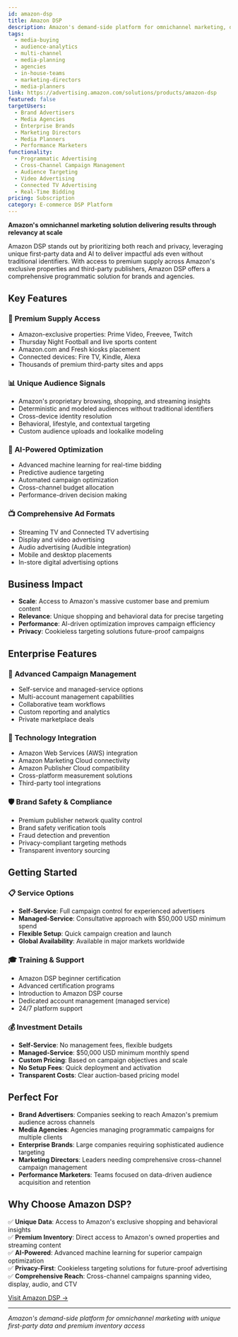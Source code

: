 ```yaml
---
id: amazon-dsp
title: Amazon DSP
description: Amazon's demand-side platform for omnichannel marketing, delivering results through relevancy at scale with unique first-party data and AI-powered optimization.
tags:
  - media-buying
  - audience-analytics
  - multi-channel
  - media-planning
  - agencies
  - in-house-teams
  - marketing-directors
  - media-planners
link: https://advertising.amazon.com/solutions/products/amazon-dsp
featured: false
targetUsers:
  - Brand Advertisers
  - Media Agencies
  - Enterprise Brands
  - Marketing Directors
  - Media Planners
  - Performance Marketers
functionality:
  - Programmatic Advertising
  - Cross-Channel Campaign Management
  - Audience Targeting
  - Video Advertising
  - Connected TV Advertising
  - Real-Time Bidding
pricing: Subscription
category: E-commerce DSP Platform
---
```


**Amazon's omnichannel marketing solution delivering results through relevancy at scale**

Amazon DSP stands out by prioritizing both reach and privacy, leveraging unique first-party data and AI to deliver impactful ads even without traditional identifiers. With access to premium supply across Amazon's exclusive properties and third-party publishers, Amazon DSP offers a comprehensive programmatic solution for brands and agencies.

## Key Features

### 🎯 **Premium Supply Access**
- Amazon-exclusive properties: Prime Video, Freevee, Twitch
- Thursday Night Football and live sports content
- Amazon.com and Fresh kiosks placement
- Connected devices: Fire TV, Kindle, Alexa
- Thousands of premium third-party sites and apps

### 📊 **Unique Audience Signals**
- Amazon's proprietary browsing, shopping, and streaming insights
- Deterministic and modeled audiences without traditional identifiers
- Cross-device identity resolution
- Behavioral, lifestyle, and contextual targeting
- Custom audience uploads and lookalike modeling

### 🤖 **AI-Powered Optimization**
- Advanced machine learning for real-time bidding
- Predictive audience targeting
- Automated campaign optimization
- Cross-channel budget allocation
- Performance-driven decision making

### 📺 **Comprehensive Ad Formats**
- Streaming TV and Connected TV advertising
- Display and video advertising
- Audio advertising (Audible integration)
- Mobile and desktop placements
- In-store digital advertising options

## Business Impact

- **Scale**: Access to Amazon's massive customer base and premium content
- **Relevance**: Unique shopping and behavioral data for precise targeting
- **Performance**: AI-driven optimization improves campaign efficiency
- **Privacy**: Cookieless targeting solutions future-proof campaigns

## Enterprise Features

### 🏢 **Advanced Campaign Management**
- Self-service and managed-service options
- Multi-account management capabilities
- Collaborative team workflows
- Custom reporting and analytics
- Private marketplace deals

### 🔗 **Technology Integration**
- Amazon Web Services (AWS) integration
- Amazon Marketing Cloud connectivity
- Amazon Publisher Cloud compatibility
- Cross-platform measurement solutions
- Third-party tool integrations

### 🛡️ **Brand Safety & Compliance**
- Premium publisher network quality control
- Brand safety verification tools
- Fraud detection and prevention
- Privacy-compliant targeting methods
- Transparent inventory sourcing

## Getting Started

### 📋 **Service Options**
- **Self-Service**: Full campaign control for experienced advertisers
- **Managed-Service**: Consultative approach with $50,000 USD minimum spend
- **Flexible Setup**: Quick campaign creation and launch
- **Global Availability**: Available in major markets worldwide

### 🎓 **Training & Support**
- Amazon DSP beginner certification
- Advanced certification programs
- Introduction to Amazon DSP course
- Dedicated account management (managed service)
- 24/7 platform support

### 💰 **Investment Details**
- **Self-Service**: No management fees, flexible budgets
- **Managed-Service**: $50,000 USD minimum monthly spend
- **Custom Pricing**: Based on campaign objectives and scale
- **No Setup Fees**: Quick deployment and activation
- **Transparent Costs**: Clear auction-based pricing model

## Perfect For

- **Brand Advertisers**: Companies seeking to reach Amazon's premium audience across channels
- **Media Agencies**: Agencies managing programmatic campaigns for multiple clients
- **Enterprise Brands**: Large companies requiring sophisticated audience targeting
- **Marketing Directors**: Leaders needing comprehensive cross-channel campaign management
- **Performance Marketers**: Teams focused on data-driven audience acquisition and retention

## Why Choose Amazon DSP?

✅ **Unique Data**: Access to Amazon's exclusive shopping and behavioral insights  
✅ **Premium Inventory**: Direct access to Amazon's owned properties and streaming content  
✅ **AI-Powered**: Advanced machine learning for superior campaign optimization  
✅ **Privacy-First**: Cookieless targeting solutions for future-proof advertising  
✅ **Comprehensive Reach**: Cross-channel campaigns spanning video, display, audio, and CTV  

[Visit Amazon DSP →](https://advertising.amazon.com/solutions/products/amazon-dsp)

---

*Amazon's demand-side platform for omnichannel marketing with unique first-party data and premium inventory access* 